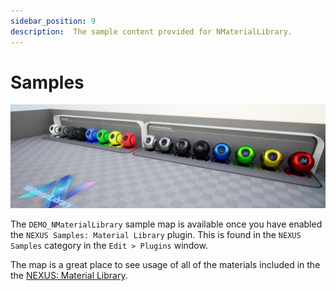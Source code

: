 ```yaml
---
sidebar_position: 9
description:  The sample content provided for NMaterialLibrary.
---
```


# Samples

![NMaterialLibrary](material-library-samples.webp)

The `DEMO_NMaterialLibrary` sample map is available once you have enabled the `NEXUS Samples: Material Library` plugin. This is found in the `NEXUS Samples` category in the `Edit > Plugins` window.

The map is a great place to see usage of all of the materials included in the the [NEXUS: Material Library](/docs/plugins/material-library/).